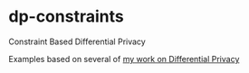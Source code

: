 # dp-constraints
Constraint Based Differential Privacy

Examples based on several of [my work on Differential Privacy](https://www2.isye.gatech.edu/~fferdinando3/research_privacy.html)
